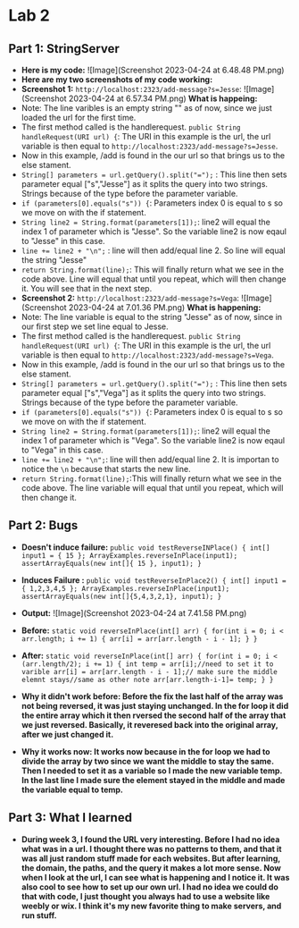 # Lab 2
## Part 1: StringServer
- **Here is my code:** ![Image](Screenshot 2023-04-24 at 6.48.48 PM.png)
- **Here are my two screenshots of my code working:**
- **Screenshot 1:** `http://localhost:2323/add-message?s=Jesse`: ![Image](Screenshot 2023-04-24 at 6.57.34 PM.png)
**What is happeing:**
- Note: The line varibles is an empty string "" as of now, since we just loaded the url for the first time.
- The first method called is the handlerequest. `public String handleRequest(URI url) {`: The URI in this example is the url, the url variable is then equal to `http://localhost:2323/add-message?s=Jesse`.
- Now in this example, /add is found in the our url so that brings us to the else stament.
- `String[] parameters = url.getQuery().split("=");` : This line then sets parameter equal ["s","Jesse"] as it splits the query into two strings. Strings because of the type before the parameter variable.
- `if (parameters[0].equals("s")) {`: Parameters index 0 is equal to s so we move on with the if statement.
- `String line2 = String.format(parameters[1]);`: line2 will equal the index 1 of parameter which is "Jesse". So the variable line2 is now eqaul to "Jesse" in this case.
- `line += line2 + "\n";` : line will then add/equal line 2. So line will equal the string "Jesse"
- `return String.format(line);`: This will finally return what we see in the code above. Line will equal that until you repeat, which will then change it. You will see that in the next step.
- **Screenshot 2:** `http://localhost:2323/add-message?s=Vega`: ![Image](Screenshot 2023-04-24 at 7.01.36 PM.png)
**What is happening:**
- Note: The line variable is equal to the string "Jesse" as of now, since in our first step we set line equal to Jesse. 
- The first method called is the handlerequest. `public String handleRequest(URI url) {`: The URI in this example is the url, the url variable is then equal to `http://localhost:2323/add-message?s=Vega`.
- Now in this example, /add is found in the our url so that brings us to the else stament. 
- `String[] parameters = url.getQuery().split("=");` : This line then sets parameter equal ["s","Vega"] as it splits the query into two strings. Strings because of the type before the parameter variable.
- `if (parameters[0].equals("s")) {`: Parameters index 0 is equal to s so we move on with the if statement. 
- `String line2 = String.format(parameters[1]);`: line2 will equal the index 1 of parameter which is "Vega". So the variable line2 is now eqaul to "Vega" in this case. 
- `line += line2 + "\n";`: line will then add/equal line 2. It is importan to notice the `\n` because that starts the new line.
- `return String.format(line);`:This will finally return what we see in the code above. The line variable will equal that until you repeat, which will then change it.


  
## Part 2: Bugs
- **Doesn't induce failure:** `public void testReverseINPlace() {
    int[] input1 = { 15 };
    ArrayExamples.reverseInPlace(input1);
    assertArrayEquals(new int[]{ 15 }, input1);
	}`
- **Induces Failure :** `public void testReverseInPlace2() {
    int[] input1 = { 1,2,3,4,5 };
    ArrayExamples.reverseInPlace(input1);
    assertArrayEquals(new int[]{5,4,3,2,1}, input1);
	}`
  
- **Output:** ![Image](Screenshot 2023-04-24 at 7.41.58 PM.png)
- **Before:**  `static void reverseInPlace(int[] arr) {
    for(int i = 0; i < arr.length; i += 1) {
      arr[i] = arr[arr.length - i - 1];
    }
  }`
- **After:**  `static void reverseInPlace(int[] arr) {
    for(int i = 0; i < (arr.length/2); i += 1) {
    int temp = arr[i];//need to set it to varible
      arr[i] = arr[arr.length - i - 1];// make sure the middle elemnt stays//same as other note
      arr[arr.length-i-1]= temp;
    }
  }`
- **Why it didn't work before: Before the fix the last half of the array was not being reversed, it was just staying unchanged. In the for loop it did the entire array which it then rversed the second half of the array that we just reversed. Basically, it reveresed back into the original array, after we just changed it.**
- **Why it works now: It works now because in the for loop we had to divide the array by two since we want the middle to stay the same. Then I needed to set it as a variable so I made the new variable temp. In the last line  I made sure the element stayed in the middle and made the variable equal to temp.**

	
## Part 3: What I learned
- **During week 3, I found the URL very interesting. Before I had no idea what was in a url. I thought there was no patterns to them, and that it was all just random stuff made for each websites. But after learning, the domain, the paths, and the query it makes a lot more sense. Now when I look at the url, I can see what is happening and I notice it. It was also cool to see how to set up our own url. I had no idea we could do that with code, I just thought you always had to use a website like weebly or wix. I think it's my new favorite thing to make servers, and run stuff.**
